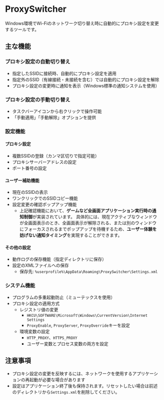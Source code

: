 # ProxySwitcher

Windows環境でWi-Fiのネットワーク切り替え時に自動的にプロキシ設定を変更するツールです。

## 主な機能

### プロキシ設定の自動切り替え
- 指定したSSIDに接続時、自動的にプロキシ設定を適用
- 指定外のSSID（有線接続・未接続を含む）では自動的にプロキシ設定を解除
- プロキシ設定の変更時に通知を表示（Windows標準の通知システムを使用）

### プロキシ設定の手動切り替え
- タスクバーアイコンから右クリックで操作可能
- 「手動適用」「手動解除」オプションを提供

### 設定機能
#### プロキシ設定
- 複数SSIDの登録（カンマ区切りで指定可能）
- プロキシサーバーアドレスの設定
- ポート番号の設定

#### ユーザー補助機能
- 現在のSSIDの表示
- ワンクリックでのSSIDコピー機能
- 設定変更の確認ポップアップ機能
    - 上記確認機能において、**ゲームなど全画面アプリケーション実行時の通知制御**が実装されています。
      具体的には、現在アクティブなウィンドウが全画面表示のとき、全画面表示が解除される、または別のウィンドウにフォーカスされるまでポップアップを待機するため、**ユーザー体験を妨げない通知タイミング**を実現することができます。

#### その他の設定
- 動作ログの保存機能（指定ディレクトリに保存）
- 設定のXMLファイルへの保存
    - 保存先: `%userprofile%\AppData\Roaming\ProxySwitcher\Settings.xml`

### システム機能
- プログラムの多重起動防止（ミューテックスを使用）
- プロキシ設定の適用方式
    - レジストリ値の変更
        - `HKCU\SOFTWARE\Microsoft\Windows\CurrentVersion\Internet Settings`
        - `ProxyEnable`, `ProxyServer`, `ProxyOverride`キーを設定
    - 環境変数の設定
        - `HTTP_PROXY`、`HTTPS_PROXY`
        - ユーザー変数とプロセス変数の両方を設定

## 注意事項
- プロキシ設定の変更を反映するには、ネットワークを使用するアプリケーションの再起動が必要な場合があります
- 設定はアプリケーション終了後も保持されます。リセットしたい場合は前述のディレクトリから`Settings.xml`を削除してください。
